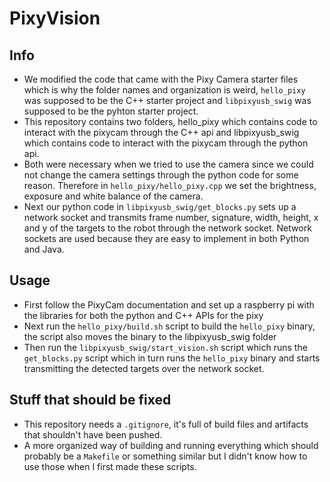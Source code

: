 # PixyVision

## Info
* We modified the code that came with the Pixy Camera starter files which is why the folder names and organization is weird, `hello_pixy` was supposed to be the C++ starter project and `libpixyusb_swig` was supposed to be the pyhton starter project.
* This repository contains two folders, hello_pixy which contains code to interact with the pixycam through the C++ api and libpixyusb_swig which contains code to interact with the pixycam through the python api.
* Both were necessary when we tried to use the camera since we could not change the camera settings through the python code for some reason. Therefore in `hello_pixy/hello_pixy.cpp` we set the brightness, exposure and white balance of the camera.
* Next our python code in `libpixyusb_swig/get_blocks.py` sets up a network socket and transmits frame number, signature, width, height, x and y of the targets to the robot through the network socket. Network sockets are used because they are easy to implement in both Python and Java.

## Usage
* First follow the PixyCam documentation and set up a raspberry pi with the libraries for both the python and C++ APIs for the pixy
* Next run the `hello_pixy/build.sh` script to build the `hello_pixy` binary, the script also moves the binary to the libpixyusb_swig folder
* Then run the `libpixyusb_swig/start_vision.sh` script which runs the `get_blocks.py` script which in turn runs the `hello_pixy` binary and starts transmitting the detected targets over the network socket.

## Stuff that should be fixed
* This repository needs a `.gitignore`, it's full of build files and artifacts that shouldn't have been pushed.
* A more organized way of building and running everything which should probably be a `Makefile` or something similar but I didn't know how to use those when I first made these scripts.
